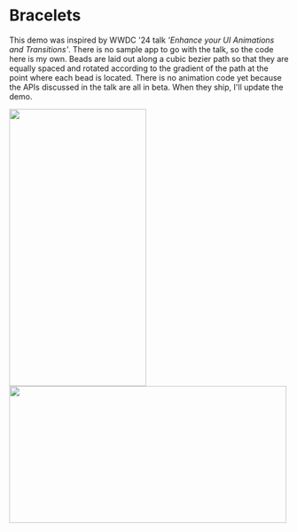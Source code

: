 # Bracelets

This demo was inspired by WWDC '24 talk *'Enhance your UI Animations and Transitions'*. 
There is no sample app to go with the talk, so the code here is my own. 
Beads are laid out along a cubic bezier path so that they are equally spaced and rotated 
according to the gradient of the path at the point where each bead is located. 
There is no animation code yet because the APIs discussed in the talk are all in beta. When they ship, I'll update the demo.

<img src="https://github.com/user-attachments/assets/a0c111bf-da38-4f93-bb6c-c9b2804b4050" width="247" height="500">

<img src="https://github.com/user-attachments/assets/42298966-cabf-40b3-85f4-2b019da08f47" width="500" height="247">
